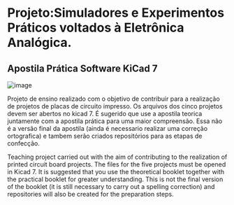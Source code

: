 # Projeto:Simuladores e Experimentos Práticos voltados à Eletrônica Analógica.
## Apostila Prática Software KiCad 7

  ![image](https://github.com/Rdisrael/KiCad-Projeto-Ensino-/assets/105133035/d5559c5c-c612-4596-9ede-c25dae85da16)

Projeto de ensino realizado com o objetivo de contribuir para a realização de projetos de placas de circuito impresso.
Os arquivos dos cinco projetos devem ser abertos no kicad 7.
É sugerido que use a apostila teorica juntamente com a apostila prática para uma maior compreensão.
Essa não é a versão final da apostila (ainda é necessario realizar uma correção ortografica) e tambem serão criados repositórios para as etapas de confecção.

Teaching project carried out with the aim of contributing to the realization of printed circuit board projects.
The files for the five projects must be opened in Kicad 7.
It is suggested that you use the theoretical booklet together with the practical booklet for greater understanding. This is not the final version of the booklet (it is still necessary to carry out a spelling correction) and repositories will also be created for the preparation steps.



